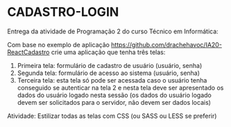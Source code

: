 # CADASTRO-LOGIN

Entrega da atividade de Programação 2 do curso Técnico em Informática:

Com base no exemplo de aplicação https://github.com/drachehavoc/IA20-ReactCadastro crie uma aplicação que tenha três telas:

1. Primeira tela: formulário de cadastro de usuário (usuário, senha)
2. Segunda tela: formulário de acesso ao sistema (usuário, senha)
3. Terceira tela: esta tela só pode ser acessada caso o usuário tenha conseguido se autenticar na tela 2 e nesta tela deve ser apresentado os dados do usuário logado nesta sessão (os dados do usuário logado devem ser solicitados para o servidor, não devem ser dados locais)

Atividade: Estilizar todas as telas com CSS (ou SASS ou LESS se preferir)
